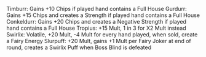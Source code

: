Timburr: Gains +10 Chips if played hand contains a Full House
Gurdurr: Gains +15 Chips and creates a Strength if played hand contains a Full House
Conkeldurr: Gains +20 Chips and creates a Negative Strength if played hand contains a Full House
Tropius: +15 Mult, 1 in 3 for X2 Mult instead
Swirlix: Volatile, +20 Mult, -4 Mult for every hand played, when sold, create a Fairy Energy
Slurpuff: +20 Mult, gains +1 Mult per Fairy Joker at end of round, creates a Swirlix Puff when Boss Blind is defeated
